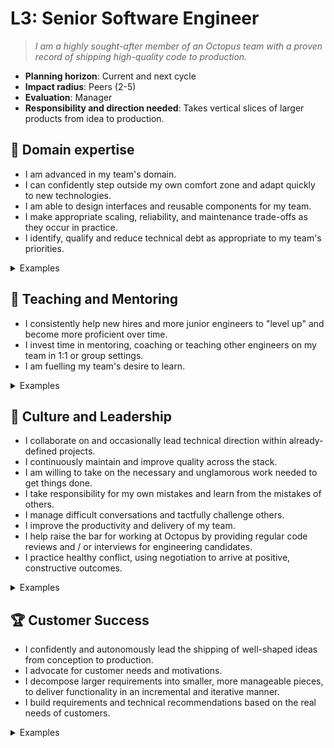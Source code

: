 # L3: Senior Software Engineer

> _I am a highly sought-after member of an Octopus team with a proven record of shipping high-quality code to production._

- **Planning horizon**: Current and next cycle
- **Impact radius**: Peers (2-5)
- **Evaluation**: Manager
- **Responsibility and direction needed**: Takes vertical slices of larger products from idea to production.

## 🦉 Domain expertise

- I am advanced in my team's domain.
- I can confidently step outside my own comfort zone and adapt quickly to new technologies.
- I am able to design interfaces and reusable components for my team.
- I make appropriate scaling, reliability, and maintenance trade-offs as they occur in practice.
- I identify, qualify and reduce technical debt as appropriate to my team's priorities.

<details>
<summary>Examples</summary>

- I set up or maintained an automated integration and delivery pipeline.
- I determined the technical direction within a brown-field project.
- I made the pragmatic decision not to investigate an interesting technical rabbit hole, in order to prioritise shipping a valuable feature to customers.
- I guided my team's choice of safety nets, making appropriate risk trade-offs to balance delivery and quality
- People asked me for my opinion when making technical decisions because I had a proven track record of making wise choices.

</details>

## 🌱 Teaching and Mentoring

- I consistently help new hires and more junior engineers to "level up" and become more proficient over time.
- I invest time in mentoring, coaching or teaching other engineers on my team in 1:1 or group settings.
- I am fuelling my team's desire to learn.

<details>
<summary>Examples</summary>

- I ran a knowledge sharing session.
- I mentored a more junior developer and they went on to achieve something they couldn't have before.
- I shared useful videos/blogs/papers that led to some action.
- I used code reviews as an opportunity to teach and showed others alternate, cleaner ways to implement functionality in an ego-less manner.

</details>

## 🧭 Culture and Leadership

- I collaborate on and occasionally lead technical direction within already-defined projects.
- I continuously maintain and improve quality across the stack.
- I am willing to take on the necessary and unglamorous work needed to get things done.
- I take responsibility for my own mistakes and learn from the mistakes of others.
- I manage difficult conversations and tactfully challenge others.
- I improve the productivity and delivery of my team.
- I help raise the bar for working at Octopus by providing regular code reviews and / or interviews for engineering candidates.
- I practice healthy conflict, using negotiation to arrive at positive, constructive outcomes.

<details>
<summary>Examples</summary>

- I performed regular interviews for engineering candidates, and provided detailed and useful feedback.
- I took on a significant share of unplanned work and other "housekeeping" tasks.
- I spotted a contentious issue that could have gone badly and facilitated everyone toward a decision that resolved the situation.
- I recognised a problem early and got in to fix it even though it wasn't my fault.
- I wrote a clear and concise proposal that persuaded the team to act on my idea.
- I successfully engaged in a negotiation around the requirements of a project by bringing an engineering perspective, listening to understand Product's and Design's perspectives, and advocating for outcomes that bring the best value to our customers from all perspectives. 

</details>

## 🏆 Customer Success

- I confidently and autonomously lead the shipping of well-shaped ideas from conception to production.
- I advocate for customer needs and motivations.
- I decompose larger requirements into smaller, more manageable pieces, to deliver functionality in an incremental and iterative manner.
- I build requirements and technical recommendations based on the real needs of customers.

<details>
<summary>Examples</summary>

- I led a shaped pitch from idea to production, working with less senior colleagues to get the work shipped on time.
- I gave an early access version to our customers to get feedback during development, and acted on that feedback.
- I helped unblock the delivery pipeline to make sure we could verify the expected behaviour of the changes we made to production.
- I analyzed telemetry to make technical and scope decisions during a build.

</details>
